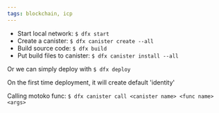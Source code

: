 ```yaml
---
tags: blockchain, icp
---
```


- Start local network: `$ dfx start`
- Create a canister: `$ dfx canister create --all`
- Build source code: `$ dfx build`
- Put build files to canister: `$ dfx canister install --all`

Or we can simply deploy with `$ dfx deploy`

On the first time deployment, it will create default 'identity'

Calling motoko func: `$ dfx canister call <canister name> <func name> <args>`
